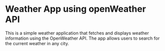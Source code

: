 # Weather App using openWeather API
This is a simple weather application that fetches and displays weather information using the OpenWeather API. The app allows users to search for the current weather in any city.